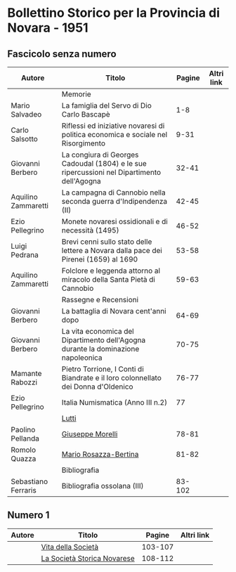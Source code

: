 # Bollettino Storico per la Provincia di Novara - 1951

## Fascicolo senza numero

| Autore              | Titolo                                                                                     | Pagine | Altri link |
|---------------------|--------------------------------------------------------------------------------------------|--------|------------|
|                     | Memorie                                                                                    |        |            |
| Mario Salvadeo      | La famiglia del Servo di Dio Carlo Bascapè                                                 | 1-8    |            |
| Carlo Salsotto      | Riflessi ed iniziative novaresi di politica economica e sociale nel Risorgimento           | 9-31   |            |
| Giovanni Berbero    | La congiura di Georges Cadoudal (1804) e le sue ripercussioni nel Dipartimento dell'Agogna | 32-41  |            |
| Aquilino Zammaretti | La campagna di Cannobio nella seconda guerra d'Indipendenza (II)                           | 42-45  |            |
| Ezio Pellegrino     | Monete novaresi ossidionali e di necessità (1495)                                          | 46-52  |            |
| Luigi Pedrana       | Brevi cenni sullo stato delle lettere a Novara dalla pace dei Pirenei (1659) al 1690       | 53-58  |            |
| Aquilino Zammaretti | Folclore e leggenda attorno al miracolo della Santa Pietà di Cannobio                      | 59-63  |            |
|                     | Rassegne e Recensioni                                                                      |        |            |
| Giovanni Berbero    | La battaglia di Novara cent'anni dopo                                                      | 64-69  |            |
| Giovanni Berbero    | La vita economica del Dipartimento dell'Agogna durante la dominazione napoleonica          | 70-75  |            |
| Mamante Rabozzi     | Pietro Torrione, I Conti di Biandrate e il loro colonnellato dei Donna d'Oldenico          | 76-77  |            |
| Ezio Pellegrino     | Italia Numismatica (Anno III n.2)                                                          | 77     |            |
|                     | [Lutti](http://www.ssno.it/BSPNo/bspn_vita51.html#511)                                     |        |            |
| Paolino Pellanda    | [Giuseppe Morelli](http://www.ssno.it/BSPNo/bspn_vita51.html#512)                          | 78-81  |            |
| Romolo Quazza       | [Mario Rosazza-Bertina](http://www.ssno.it/BSPNo/bspn_vita51.html#513)                     | 81-82  |            |
|                     | Bibliografia                                                                               |        |            |
| Sebastiano Ferraris | Bibliografia ossolana (III)                                                                | 83-102 |            |

## Numero 1

| Autore | Titolo                                                                  | Pagine  | Altri link |
|--------|-------------------------------------------------------------------------|---------|------------|
|        | [Vita della Società](http://www.ssno.it/BSPNo/bspn_vita51.html#510)     | 103-107 |            |
|        | [La Società Storica Novarese](http://www.ssno.it/SSN/ssn_soci1951.html) | 108-112 |            |
